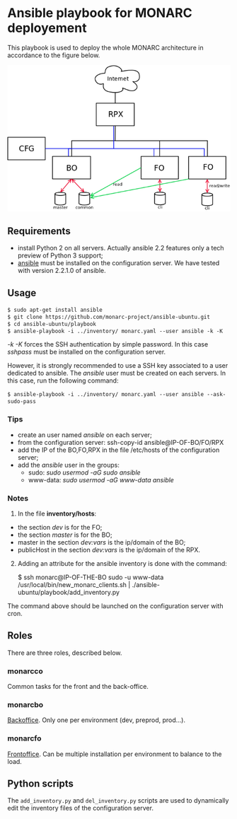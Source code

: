 # Ansible playbook for MONARC deployement

This playbook is used to deploy the whole MONARC architecture in accordance to
the figure below.

![MONARC architecture](images/monarc-architecture.png "MONARC architecture")


## Requirements

* install Python 2 on all servers. Actually ansible 2.2 features only a tech
  preview of Python 3 support;
* [ansible](https://www.ansible.com/) must be installed on the configuration
  server. We have tested with version 2.2.1.0 of ansible.


## Usage

    $ sudo apt-get install ansible
    $ git clone https://github.com/monarc-project/ansible-ubuntu.git
    $ cd ansible-ubuntu/playbook
    $ ansible-playbook -i ../inventory/ monarc.yaml --user ansible -k -K

*-k -K* forces the SSH authentication by simple password. In this case
*sshpass* must be installed on the configuration server.

However, it is strongly recommended to use a SSH key associated to a user
dedicated to ansible. The *ansible* user must be created on each servers.
In this case, run the following command:

    $ ansible-playbook -i ../inventory/ monarc.yaml --user ansible --ask-sudo-pass


### Tips

* create an user named *ansible* on each server;
* from the configuration server: ssh-copy-id ansible@IP-OF-BO/FO/RPX
* add the IP of the BO,FO,RPX in the file /etc/hosts of the configuration server;
* add the *ansible* user in the groups:
  * sudo: _sudo usermod -aG sudo ansible_
  * www-data: _sudo usermod -aG www-data ansible_


### Notes

1. In the file __inventory/hosts__:

* the section *dev* is for the FO;
* the section *master* is for the BO;
* master in the section *dev:vars* is the ip/domain of the BO;
* publicHost in the section *dev:vars* is the ip/domain of the RPX.

2. Adding an attribute for the ansible inventory is done with the command:

    $ ssh monarc@IP-OF-THE-BO sudo -u www-data /usr/local/bin/new_monarc_clients.sh | ./ansible-ubuntu/playbook/add_inventory.py

The command above should be launched on the configuration server with cron.


## Roles

There are three roles, described below.

### monarcco

Common tasks for the front and the back-office.

### monarcbo

[Backoffice](https://github.com/monarc-project/MonarcAppBO).
Only one per environment (dev, preprod, prod...).

### monarcfo

[Frontoffice](https://github.com/monarc-project/MonarcAppFO).
Can be multiple installation per environment to balance to the load.


## Python scripts

The `add_inventory.py` and `del_inventory.py` scripts are used to dynamically
edit the inventory files of the configuration server.
